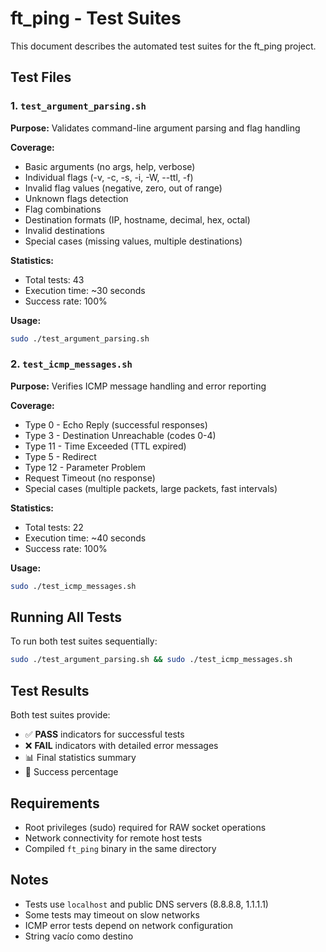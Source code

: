 # ft_ping - Test Suites

This document describes the automated test suites for the ft_ping project.

## Test Files

### 1. `test_argument_parsing.sh`
**Purpose:** Validates command-line argument parsing and flag handling

**Coverage:**
- Basic arguments (no args, help, verbose)
- Individual flags (-v, -c, -s, -i, -W, --ttl, -f)
- Invalid flag values (negative, zero, out of range)
- Unknown flags detection
- Flag combinations
- Destination formats (IP, hostname, decimal, hex, octal)
- Invalid destinations
- Special cases (missing values, multiple destinations)

**Statistics:**
- Total tests: 43
- Execution time: ~30 seconds
- Success rate: 100%

**Usage:**
```bash
sudo ./test_argument_parsing.sh
```

### 2. `test_icmp_messages.sh`
**Purpose:** Verifies ICMP message handling and error reporting

**Coverage:**
- Type 0 - Echo Reply (successful responses)
- Type 3 - Destination Unreachable (codes 0-4)
- Type 11 - Time Exceeded (TTL expired)
- Type 5 - Redirect
- Type 12 - Parameter Problem
- Request Timeout (no response)
- Special cases (multiple packets, large packets, fast intervals)

**Statistics:**
- Total tests: 22
- Execution time: ~40 seconds
- Success rate: 100%

**Usage:**
```bash
sudo ./test_icmp_messages.sh
```

## Running All Tests

To run both test suites sequentially:

```bash
sudo ./test_argument_parsing.sh && sudo ./test_icmp_messages.sh
```

## Test Results

Both test suites provide:
- ✅ **PASS** indicators for successful tests
- ❌ **FAIL** indicators with detailed error messages
- 📊 Final statistics summary
- 🎯 Success percentage

## Requirements

- Root privileges (sudo) required for RAW socket operations
- Network connectivity for remote host tests
- Compiled `ft_ping` binary in the same directory

## Notes

- Tests use `localhost` and public DNS servers (8.8.8.8, 1.1.1.1)
- Some tests may timeout on slow networks
- ICMP error tests depend on network configuration
- String vacío como destino
